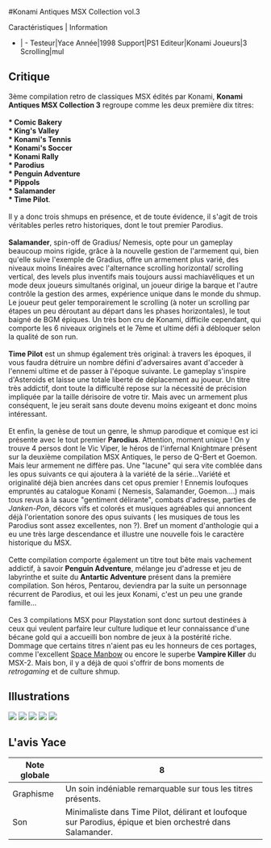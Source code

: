 #Konami Antiques MSX Collection vol.3

Caractéristiques | Information
- | -
Testeur|Yace
Année|1998
Support|PS1
Editeur|Konami
Joueurs|3
Scrolling|mul

## Critique
3ème compilation retro de classiques MSX édités par Konami, <b>Konami Antiques MSX Collection 3</b> regroupe comme les deux première dix titres:    <br/>   <b> * Comic Bakery<br/>    * King's Valley<br/>    * Konami's Tennis<br/>    * Konami's Soccer<br/>    * Konami Rally<br/>    * Parodius<br/>    * Penguin Adventure<br/>    * Pippols<br/>    * Salamander<br/>    * Time Pilot</b>.<br/><br/>Il y a donc trois shmups en présence, et de toute évidence, il s'agit de trois véritables perles retro historiques, dont le tout premier Parodius.<br/><br/><b>Salamander</b>, spin-off de Gradius/ Nemesis, opte pour un gameplay beaucoup moins rigide, grâce à la nouvelle gestion de l'armement qui, bien qu'elle suive l'exemple de Gradius, offre un armement plus varié, des niveaux moins linéaires avec l'alternance scrolling horizontal/ scrolling vertical, des levels plus inventifs mais toujours aussi machiavéliques et un mode deux joueurs simultanés original, un joueur dirige la barque et l'autre contrôle la gestion des armes, expérience unique dans le monde du shmup. Le joueur peut geler temporairement le scrolling (à noter un scrolling par étapes un peu déroutant au départ dans les phases horizontales), le tout baigné de BGM épiques. Un très bon cru de Konami, difficile cependant, qui comporte les 6 niveaux originels et le 7ème et ultime défi à débloquer selon la qualité de son run.<br/><br/><b>Time Pilot</b> est un shmup également très original: à travers les époques, il vous faudra détruire un nombre défini d'adversaires avant d'acceder à l'ennemi ultime et de passer à l'époque suivante. Le gameplay s'inspire d'Asteroids et laisse une totale liberté de déplacement au joueur. Un titre très addictif, dont toute la difficulté repose sur la nécessité de précision impliquée par la taille dérisoire de votre tir. Mais avec un armement plus conséquent, le jeu serait sans doute devenu moins exigeant et donc moins intéressant.<br/><br/>Et enfin, la genèse de tout un genre, le shmup parodique et comique est ici présente avec le tout premier <b>Parodius</b>. Attention, moment unique ! On y trouve 4 persos dont le Vic Viper, le héros de l'infernal Knightmare présent sur la deuxième compilation MSX Antiques, le perso de Q-Bert et Goemon. Mais leur armement ne diffère pas. Une "lacune" qui sera vite comblée dans les opus suivants ce qui ajoutera à la variété de la série...Variété et originalité déjà bien ancrées dans cet opus premier ! Ennemis loufoques empruntés au catalogue Konami ( Nemesis, Salamander, Goemon....) mais tous revus à la sauce "gentiment délirante", combats d'adresse, parties de <i>Janken-Pon</i>, décors vifs et colorés et musiques agréables qui annoncent déjà l'orientation sonore des opus suivants ( les musiques de tous les Parodius sont assez excellentes, non ?). Bref un moment d'anthologie qui a eu une très large descendance et illustre une nouvelle fois le caractère historique du MSX.<br/><br/>Cette compilation comporte également un titre tout bête mais vachement addictif, à savoir <b>Penguin Adventure</b>, mélange jeu d'adresse et jeu de labyrinthe et suite du <b>Antartic Adventure</b> présent dans la première compilation. Son héros, Pentarou, deviendra par la suite un personnage récurrent de Parodius, et oui les jeux Konami, c'est un peu une grande famille...<br/><br/>Ces 3 compilations MSX pour Playstation sont donc surtout destinées à ceux qui veulent parfaire leur culture ludique et leur connaissance d'une bécane gold qui  a accueilli bon nombre de jeux à la postérité riche. Dommage que certains titres n'aient pas eu les honneurs de ces portages, comme l'excellent <a href="index.php?page=fiche&id=744">Space Manbow</a> ou encore le superbe <b>Vampire Killer</b> du MSX-2. Mais bon, il y a déjà de quoi s'offrir de bons moments de <i>retrogaming</i> et de culture shmup.<br/>

## Illustrations
![](http://www.shmup.com/images/thumbs/img_fiche_1_1198.gif)
![](http://www.shmup.com/images/thumbs/img_fiche_2_1198.png)
![](http://www.shmup.com/images/thumbs/img_fiche_3_1198.jpg)
![](http://www.shmup.com/images/thumbs/img_fiche_4_1198.gif)
![](http://www.shmup.com/images/thumbs/img_fiche_5_1198.png)

## L'avis Yace
Note globale|8
-|-
Graphisme|Un soin indéniable remarquable sur tous les titres présents.
Son|Minimaliste dans Time Pilot, délirant et loufoque sur Parodius, épique et bien orchestré dans Salamander.
